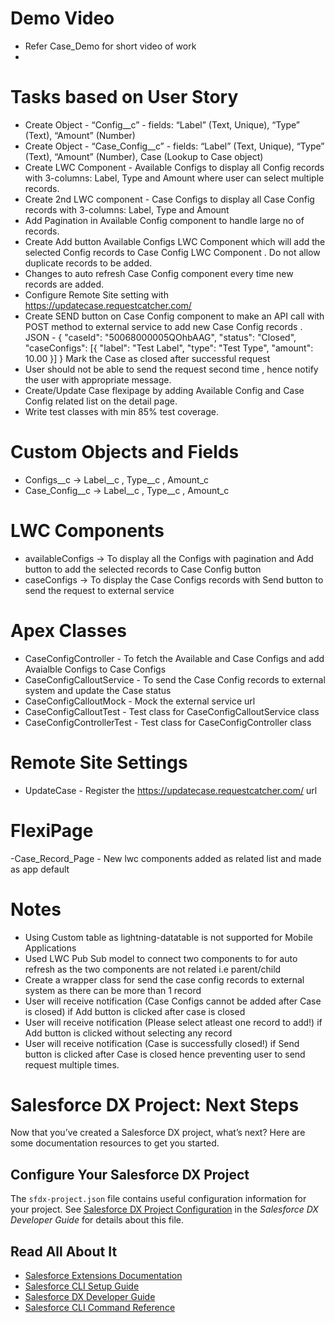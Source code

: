 # Demo Video
- Refer Case_Demo for short video of work
- 
# Tasks based on User Story
- Create Object - “Config__c” - fields: “Label” (Text, Unique), “Type” (Text), “Amount” (Number)
- Create Object - “Case_Config__c” - fields: “Label” (Text, Unique), “Type” (Text), “Amount”
(Number), Case (Lookup to Case object)
- Create LWC Component - Available Configs to display all Config records with 3-columns: Label, Type and Amount where user can select multiple records.
- Create 2nd LWC component - Case Configs to display all Case Config records with 3-columns: Label, Type and Amount
- Add Pagination in Available Config component to handle large no of records.
- Create Add button Available Configs LWC Component which will add the selected Config records to Case Config LWC Component . Do not allow duplicate records to be added.
- Changes to auto refresh Case Config component every time new records are added.
- Configure Remote Site setting with https://updatecase.requestcatcher.com/
- Create SEND button on Case Config component to make an API call with POST method to external service to add new Case Config records . 
  JSON - {
          "caseId": "50068000005QOhbAAG",
          "status": "Closed",
          "caseConfigs": [{
          "label": "Test Label",
          "type": "Test Type",
          "amount": 10.00 }]
          }
  Mark the Case as closed after successful request
- User should not be able to send the request second time , hence notify the user with appropriate message.
- Create/Update Case flexipage by adding Available Config and Case Config related list on the detail page.
- Write test classes with min 85% test coverage.

# Custom Objects and Fields
- Configs__c -> Label__c , Type__c , Amount_c
- Case_Config__c -> Label__c , Type__c , Amount_c

# LWC Components
- availableConfigs -> To display all the Configs with pagination and Add button to add the selected records to Case Config button
- caseConfigs -> To display the Case Configs records with Send button to send the request to external service

# Apex Classes
- CaseConfigController - To fetch the Available and Case Configs and add Avaialble Configs to Case Configs
- CaseConfigCalloutService -  To send the Case Config records to external system and update the Case status 
- CaseConfigCalloutMock - Mock the external service url
- CaseConfigCalloutTest - Test class for  CaseConfigCalloutService class
- CaseConfigControllerTest - Test class for CaseConfigController class

# Remote Site Settings
- UpdateCase - Register the https://updatecase.requestcatcher.com/ url 

# FlexiPage
-Case_Record_Page - New lwc components added as related list and made as app default

# Notes
- Using Custom table as lightning-datatable is not supported for Mobile Applications
- Used LWC Pub Sub model to connect two components to for auto refresh as the two components are not related i.e parent/child
- Create a wrapper class for send the case config records to external system as there can be more than 1 record
- User will receive notification (Case Configs cannot be added after Case is closed) if Add button is clicked after case is closed 
- User will receive notification (Please select atleast one record to add!) if Add button is clicked without selecting any record
- User will receive notification (Case is successfully closed!) if Send button is clicked after Case is closed hence preventing user to send request multiple times.

# Salesforce DX Project: Next Steps

Now that you’ve created a Salesforce DX project, what’s next? Here are some documentation resources to get you started.



## Configure Your Salesforce DX Project

The `sfdx-project.json` file contains useful configuration information for your project. See [Salesforce DX Project Configuration](https://developer.salesforce.com/docs/atlas.en-us.sfdx_dev.meta/sfdx_dev/sfdx_dev_ws_config.htm) in the _Salesforce DX Developer Guide_ for details about this file.

## Read All About It

- [Salesforce Extensions Documentation](https://developer.salesforce.com/tools/vscode/)
- [Salesforce CLI Setup Guide](https://developer.salesforce.com/docs/atlas.en-us.sfdx_setup.meta/sfdx_setup/sfdx_setup_intro.htm)
- [Salesforce DX Developer Guide](https://developer.salesforce.com/docs/atlas.en-us.sfdx_dev.meta/sfdx_dev/sfdx_dev_intro.htm)
- [Salesforce CLI Command Reference](https://developer.salesforce.com/docs/atlas.en-us.sfdx_cli_reference.meta/sfdx_cli_reference/cli_reference.htm)
